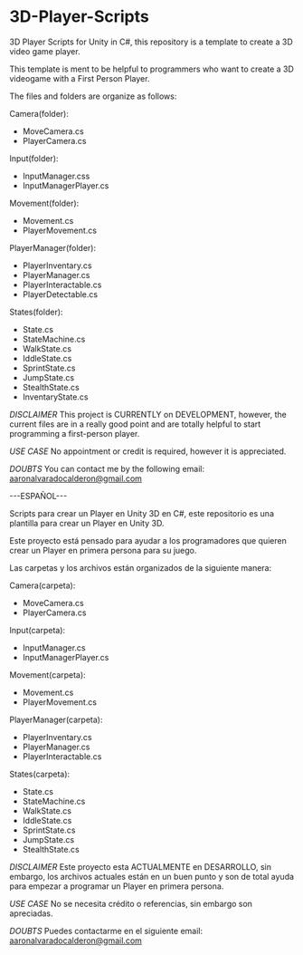 # 3D-Player-Scripts
3D Player Scripts for Unity in C#, this repository is a template to create a 3D video game player.

This template is ment to be helpful to programmers who want to create a 3D videogame with a First Person Player.


The files and folders are organize as follows:

Camera(folder):
  - MoveCamera.cs
  - PlayerCamera.cs

Input(folder):
   - InputManager.css
   - InputManagerPlayer.cs

Movement(folder): 
  - Movement.cs
  - PlayerMovement.cs

PlayerManager(folder):
  - PlayerInventary.cs
  - PlayerManager.cs
  - PlayerInteractable.cs
  - PlayerDetectable.cs

States(folder):
  - State.cs
  - StateMachine.cs
  - WalkState.cs
  - IddleState.cs
  - SprintState.cs
  - JumpState.cs
  - StealthState.cs
  - InventaryState.cs

*DISCLAIMER* 
This project is CURRENTLY on DEVELOPMENT, however, the current files are in a really good point and are totally helpful to start programming a first-person player.


*USE CASE*
No appointment or credit is required, however it is appreciated.


*DOUBTS*
You can contact me by the following email: aaronalvaradocalderon@gmail.com


---ESPAÑOL---

Scripts para crear un Player en Unity 3D en C#, este repositorio es una plantilla para crear un Player en Unity 3D.

Este proyecto está pensado para ayudar a los programadores que quieren crear un Player en primera persona para su juego.


Las carpetas y los archivos están organizados de la siguiente manera:

Camera(carpeta):
  - MoveCamera.cs
  - PlayerCamera.cs

Input(carpeta):
   - InputManager.cs
   - InputManagerPlayer.cs

Movement(carpeta): 
  - Movement.cs
  - PlayerMovement.cs

PlayerManager(carpeta):
  - PlayerInventary.cs
  - PlayerManager.cs
  - PlayerInteractable.cs

States(carpeta):
  - State.cs
  - StateMachine.cs
  - WalkState.cs
  - IddleState.cs
  - SprintState.cs
  - JumpState.cs
  - StealthState.cs

*DISCLAIMER* 
Este proyecto esta ACTUALMENTE en DESARROLLO, sin embargo, los archivos actuales están en un buen punto y son de total ayuda para empezar a programar un Player en primera persona.


*USE CASE*
No se necesita crédito o referencias, sin embargo son apreciadas.

*DOUBTS*
Puedes contactarme en el siguiente email: aaronalvaradocalderon@gmail.com

